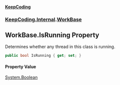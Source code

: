 #### [KeepCoding](index.md 'index')
### [KeepCoding.Internal](KeepCoding_Internal.md 'KeepCoding.Internal').[WorkBase](WorkBase.md 'KeepCoding.Internal.WorkBase')
## WorkBase.IsRunning Property
Determines whether any thread in this class is running.  
```csharp
public bool IsRunning { get; set; }
```
#### Property Value
[System.Boolean](https://docs.microsoft.com/en-us/dotnet/api/System.Boolean 'System.Boolean')
